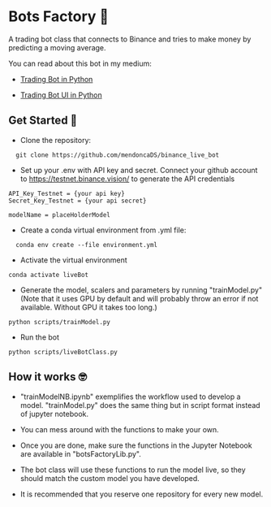 
# Bots Factory 🤖
A trading bot class that connects to Binance and tries to make money by predicting a moving average.

You can read about this bot in my medium:

- [Trading Bot in Python](https://medium.com/@mendoncaDS/trading-bot-in-python-99ce77077372)

- [Trading Bot UI in Python](https://medium.com/@mendoncaDS/trading-bot-ui-in-python-571f6710ac5e)

## Get Started 🚀  

- Clone the repository:
~~~
  git clone https://github.com/mendoncaDS/binance_live_bot
~~~

- Set up your .env with API key and secret. Connect your github account to https://testnet.binance.vision/ to generate the API credentials
~~~
API_Key_Testnet = {your api key}
Secret_Key_Testnet = {your api secret}

modelName = placeHolderModel
~~~

- Create a conda virtual environment from .yml file:
~~~
  conda env create --file environment.yml
~~~

- Activate the virtual environment

~~~
conda activate liveBot
~~~

- Generate the model, scalers and parameters by running "trainModel.py" (Note that it uses GPU by default and will probably throw an error if not available. Without GPU it takes too long.)
~~~
python scripts/trainModel.py
~~~

- Run the bot
~~~
python scripts/liveBotClass.py
~~~

## How it works 🤓


- "trainModelNB.ipynb" exemplifies the workflow used to develop a model. "trainModel.py" does the same thing but in script format instead of jupyter notebook.

- You can mess around with the functions to make your own.

- Once you are done, make sure the functions in the Jupyter Notebook are available in "botsFactoryLib.py".

- The bot class will use these functions to run the model live, so they should match the custom model you have developed.

- It is recommended that you reserve one repository for every new model.

